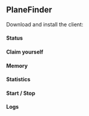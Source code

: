 ## PlaneFinder

Download and install the client:

#### Status

#### Claim yourself

#### Memory

#### Statistics

#### Start / Stop

#### Logs
